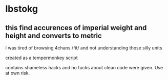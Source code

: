 # lbstokg
## this find accurences of imperial weight and height and converts to metric ##

I was tired of browsing 4chans /fit/ and not understanding those silly units

created as a tempermonkey script

contains shameless hacks and no fucks about clean code were given. Use at own risk.

